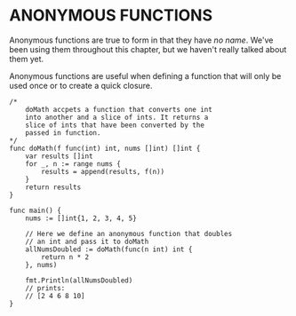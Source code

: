 # ANONYMOUS FUNCTIONS

Anonymous functions are true to form in that they have _no name_. We've been using them throughout this chapter, but we haven't really talked about them yet.

Anonymous functions are useful when defining a function that will only be used once or to create a quick closure.

```
/*
    doMath accpets a function that converts one int
    into another and a slice of ints. It returns a
    slice of ints that have been converted by the
    passed in function.
*/
func doMath(f func(int) int, nums []int) []int {
    var results []int
    for _, n := range nums {
        results = append(results, f(n))
    }
    return results
}

func main() {
    nums := []int{1, 2, 3, 4, 5}

    // Here we define an anonymous function that doubles
    // an int and pass it to doMath
    allNumsDoubled := doMath(func(n int) int {
        return n * 2
    }, nums)

    fmt.Println(allNumsDoubled)
    // prints:
    // [2 4 6 8 10]
}
```
